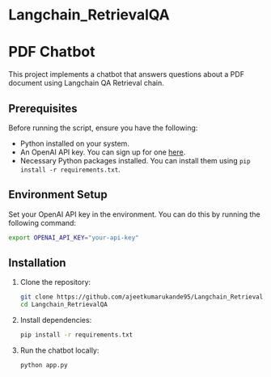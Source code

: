 # Langchain_RetrievalQA

# PDF Chatbot

This project implements a chatbot that answers questions about a PDF document using Langchain QA Retrieval chain.

## Prerequisites

Before running the script, ensure you have the following:

- Python installed on your system.
- An OpenAI API key. You can sign up for one [here](https://openai.com/signup/).
- Necessary Python packages installed. You can install them using `pip install -r requirements.txt`.

## Environment Setup

Set your OpenAI API key in the environment. You can do this by running the following command:

```bash
export OPENAI_API_KEY="your-api-key"
```

## Installation

1. Clone the repository:

   ```bash
   git clone https://github.com/ajeetkumarukande95/Langchain_RetrievalQA.git
   cd Langchain_RetrievalQA
   ```

2. Install dependencies:
   ```bash
   pip install -r requirements.txt
   ```
4. Run the chatbot locally:
   ```bash
   python app.py
   ```
